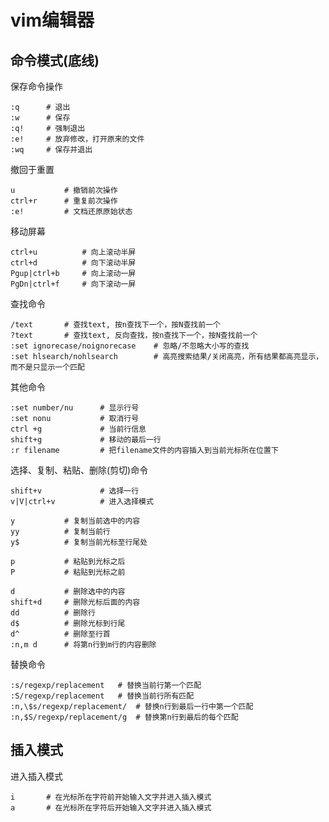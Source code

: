 # vim编辑器

## 命令模式(底线)

保存命令操作

```linux
:q      # 退出
:w      # 保存
:q!     # 强制退出
:e!     # 放弃修改，打开原来的文件
:wq     # 保存并退出
```

撤回于重置

```linux
u           # 撤销前次操作
ctrl+r      # 重复前次操作
:e!         # 文档还原原始状态
```

移动屏幕

```linux
ctrl+u          # 向上滚动半屏
ctrl+d          # 向下滚动半屏
Pgup|ctrl+b     # 向上滚动一屏
PgDn|ctrl+f     # 向下滚动一屏
```

查找命令

```linux
/text       # 查找text, 按n查找下一个，按N查找前一个
?text       # 查找text, 反向查找，按n查找下一个，按N查找前一个
:set ignorecase/noignorecase    # 忽略/不忽略大小写的查找
:set hlsearch/nohlsearch        # 高亮搜索结果/关闭高亮，所有结果都高亮显示，而不是只显示一个匹配
```

其他命令

```linux
:set number/nu      # 显示行号
:set nonu           # 取消行号
ctrl +g             # 当前行信息
shift+g             # 移动的最后一行
:r filename         # 把filename文件的内容插入到当前光标所在位置下
```

选择、复制、粘贴、删除(剪切)命令

```linux
shift+v             # 选择一行
v|V|ctrl+v          # 进入选择模式

y           # 复制当前选中的内容
yy          # 复制当前行
y$          # 复制当前光标至行尾处

p           # 粘贴到光标之后
P           # 粘贴到光标之前

d           # 删除选中的内容
shift+d     # 删除光标后面的内容
dd          # 删除行
d$          # 删除光标到行尾
d^          # 删除至行首
:n,m d      # 将第n行到m行的内容删除
```

替换命令

```linux
:s/regexp/replacement   # 替换当前行第一个匹配
:S/regexp/replacement   # 替换当前行所有匹配
:n,\$s/regexp/replacement/  # 替换n行到最后一行中第一个匹配
:n,$S/regexp/replacement/g  # 替换第n行到最后的每个匹配
```

## 插入模式

进入插入模式

```linux
i       # 在光标所在字符前开始输入文字并进入插入模式
a       # 在光标所在字符后开始输入文字并进入插入模式
```
